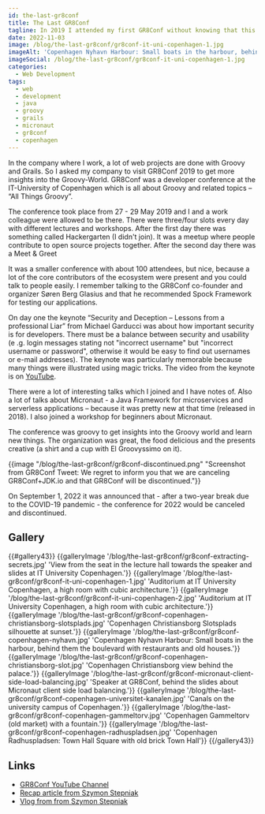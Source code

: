 ```yaml
---
id: the-last-gr8conf
title: The Last GR8Conf
tagline: In 2019 I attended my first GR8Conf without knowing that this would be the last.
date: 2022-11-03
image: /blog/the-last-gr8conf/gr8conf-it-uni-copenhagen-1.jpg
imageAlt: 'Copenhagen Nyhavn Harbour: Small boats in the harbour, behind them the boulevard with restaurants and old houses.'
imageSocial: /blog/the-last-gr8conf/gr8conf-it-uni-copenhagen-1.jpg
categories:
  - Web Development
tags:
  - web
  - development
  - java
  - groovy
  - grails
  - micronaut
  - gr8conf
  - copenhagen
---
```

 
In the company where I work, a lot of web projects are done with Groovy and Grails. So I asked my company to visit GR8Conf 2019 to get more insights into the Groovy-World. GR8Conf was a developer conference at the IT-University of Copenhagen which is all about Groovy and related topics – “All Things Groovy”.
 
The conference took place from 27 - 29 May 2019 and I and a work colleague were allowed to be there. There were three/four slots every day with different lectures and workshops. After the first day there was something called Hackergarten (I didn't join). It was a meetup where people contribute to open source projects together. After the second day there was a Meet & Greet

It was a smaller conference with about 100 attendees, but nice, because a lot of the core contributors of the ecosystem were present and you could talk to people easily. I remember talking to the GR8Conf co-founder and organizer Søren Berg Glasius and that he recommended Spock Framework for testing our applications.
 
On day one the keynote “Security and Deception – Lessons from a professional Liar” from Michael Garducci was about how important security is for developers. There must be a balance between security and usability (e .g. login messages stating not "incorrect username" but "incorrect username or password", otherwise it would be easy to find out usernames or e-mail addresses). The keynote was particularly memorable because many things were illustrated using magic tricks. The video from the keynote is on [YouTube](https://www.youtube.com/watch?v=k9KWHTZvMCk).
  
There were a lot of interesting talks which I joined and I have notes of. Also a lot of talks about Micronaut - a Java Framework for microservices and serverless applications – because it was pretty new at that time (released in 2018). I also joined a workshop for beginners about Micronaut.
 
The conference was groovy to get insights into the Groovy world and learn new things. The organization was great, the food delicious and the presents creative (a shirt and a cup with El Groovyssimo on it).

<hbs>
{{image "/blog/the-last-gr8conf/gr8conf-discontinued.png" "Screenshot from GR8Conf Tweet: We regret to inform you that we are canceling GR8Conf+JDK.io and that GR8Conf will be discontinued."}}
</hbs>
 
On September 1, 2022 it was announced that - after a two-year break due to the COVID-19 pandemic - the conference for 2022 would be canceled and discontinued.

<h2>Gallery</h2>

<hbs>
{{#gallery43}}
  {{galleryImage '/blog/the-last-gr8conf/gr8conf-extracting-secrets.jpg' 'View from the seat in the lecture hall towards the speaker and slides at IT University Copenhagen.'}}
  {{galleryImage '/blog/the-last-gr8conf/gr8conf-it-uni-copenhagen-1.jpg' 'Auditorium at IT University Copenhagen, a high room with cubic architecture.'}}
  {{galleryImage '/blog/the-last-gr8conf/gr8conf-it-uni-copenhagen-2.jpg' 'Auditorium at IT University Copenhagen, a high room with cubic architecture.'}}
  {{galleryImage '/blog/the-last-gr8conf/gr8conf-copenhagen-christiansborg-slotsplads.jpg' 'Copenhagen Christiansborg Slotsplads silhouette at sunset.'}}
  {{galleryImage '/blog/the-last-gr8conf/gr8conf-copenhagen-nyhavn.jpg' 'Copenhagen Nyhavn Harbour: Small boats in the harbour, behind them the boulevard with restaurants and old houses.'}}
  {{galleryImage '/blog/the-last-gr8conf/gr8conf-copenhagen-christiansborg-slot.jpg' 'Copenhagen Christiansborg view behind the palace.'}}
  {{galleryImage '/blog/the-last-gr8conf/gr8conf-micronaut-client-side-load-balancing.jpg' 'Speaker at GR8Conf, behind the slides about Micronaut client side load balancing.'}}
  {{galleryImage '/blog/the-last-gr8conf/gr8conf-copenhagen-universitet-kanalen.jpg' 'Canals on the university campus of Copenhagen.'}}
  {{galleryImage '/blog/the-last-gr8conf/gr8conf-copenhagen-gammeltorv.jpg' 'Copenhagen Gammeltorv (old market) with a fountain.'}}
  {{galleryImage '/blog/the-last-gr8conf/gr8conf-copenhagen-radhuspladsen.jpg' 'Copenhagen Radhuspladsen: Town Hall Square with old brick Town Hall'}}
{{/gallery43}}
</hbs>

<h2>Links</h2>

* [GR8Conf YouTube Channel](https://www.youtube.com/channel/UCJXNOMywewNmau4hzAy4LjA)
* [Recap article from Szymon Stepniak](https://e.printstacktrace.blog/gr8conf-eu-2019-recap/)
* [Vlog from from Szymon Stepniak](https://www.youtube.com/watch?v=ZbTXrCrjNRw)
